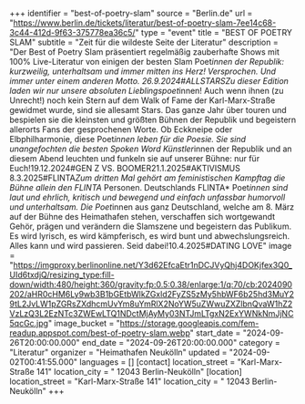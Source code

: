 +++
identifier = "best-of-poetry-slam"
source = "Berlin.de"
url = "https://www.berlin.de/tickets/literatur/best-of-poetry-slam-7ee14c68-3c44-412d-9f63-375778ea36c5/"
type = "event"
title = "BEST OF POETRY SLAM"
subtitle = "Zeit für die wildeste Seite der Literatur"
description = "Der Best of Poetry Slam präsentiert regelmäßig zauberhafte Shows mit 100% Live-Literatur von einigen der besten Slam Poet*innen der Republik: kurzweilig, unterhaltsam und immer mitten ins Herz! Versprochen. Und immer unter einem anderen Motto. 26.9.2024#ALLSTARSZu dieser Edition laden wir nur unsere absoluten Lieblingspoet*innen! Auch wenn ihnen (zu Unrecht!) noch kein Stern auf dem Walk of Fame der Karl-Marx-Straße gewidmet wurde, sind sie allesamt Stars. Das ganze Jahr über touren und bespielen sie die kleinsten und größten Bühnen der Republik und begeistern allerorts Fans der gesprochenen Worte. Ob Eckkneipe oder Elbphilharmonie, diese Poet*innen leben für die Poesie. Sie sind unangefochten die besten Spoken Word Künstler*innen der Republik und an diesem Abend leuchten und funkeln sie auf unserer Bühne: nur für Euch!19.12.2024#GEN Z VS. BOOMER21.1.2025#AKTIVISMUS 8.3.2025#FLINTA*Zum dritten Mal gehört am feministischen Kampftag die Bühne allein den FLINTA* Personen. Deutschlands FLINTA* Poet*innen sind laut und ehrlich, kritisch und bewegend und einfach unfassbar humorvoll und unterhaltsam. Die Poet*innen aus ganz Deutschland, welche am 8. März auf der Bühne des Heimathafen stehen, verschaffen sich wortgewandt Gehör, prägen und verändern die Slamszene und begeistern das Publikum. Es wird lyrisch, es wird kämpferisch, es wird bunt und abwechslungsreich. Alles kann und wird passieren. Seid dabei!10.4.2025#DATING  LOVE"
image = "https://imgproxy.berlinonline.net/Y3d62EfcaEtr1nDCJVyQhj4DOKjfex3Q0_UId6txdjQ/resizing_type:fill-down/width:480/height:360/gravity:fp:0.5:0.38/enlarge:1/q:70/cb:2024090202/aHR0cHM6Ly9wb3B1bGEtbWlkZGxld2FyZS5zMy5hbWF6b25hd3MuY29tL2JvLW1pZGRsZXdhcmUvYm8uYmRlX2NoYW5uZWwuZXZlbnQvaW1hZ2VzLzQ3L2EzNTc3ZWEwLTQ1NDctMjAyMy03NTJmLTgxN2ExYWNkNmJjNC5qcGc.jpg"
image_bucket = "https://storage.googleapis.com/fem-readup.appspot.com/best-of-poetry-slam.webp"
start_date = "2024-09-26T20:00:00.000"
end_date = "2024-09-26T20:00:00.000"
category = "Literatur"
organizer = "Heimathafen Neukölln"
updated = "2024-09-02T00:41:55.000"
languages = []
[contact]
location_street = "Karl-Marx-Straße 141"
location_city = " 12043 Berlin-Neukölln"
[location]
location_street = "Karl-Marx-Straße 141"
location_city = " 12043 Berlin-Neukölln"
+++